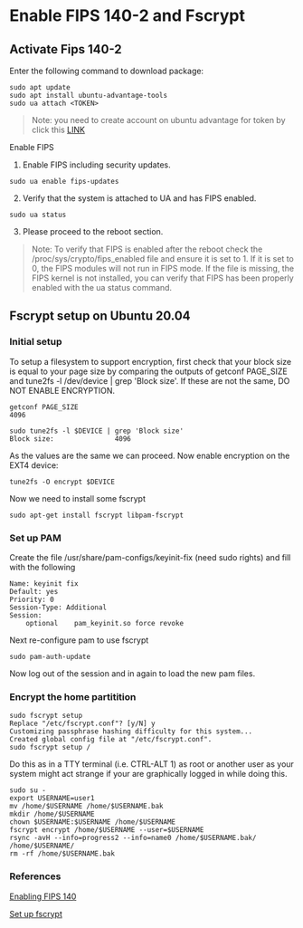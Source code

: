 # Enable FIPS 140-2 and Fscrypt

## Activate Fips 140-2

Enter the following command to download package:
```command
sudo apt update
sudo apt install ubuntu-advantage-tools
sudo ua attach <TOKEN>
```
> Note: you need to create account on ubuntu advantage for token by click this [LINK](https://ubuntu.com/advantage)

Enable FIPS
1. Enable FIPS including security updates.
```fips
sudo ua enable fips-updates
```
2. Verify that the system is attached to UA and has FIPS enabled.
```verify
sudo ua status
```
3. Please proceed to the reboot section.

>Note: To verify that FIPS is enabled after the reboot check the /proc/sys/crypto/fips_enabled file and ensure it is set to 1. If it is set to 0, the FIPS modules will not run in FIPS mode. If the file is missing, the FIPS kernel is not installed, you can verify that FIPS has been properly enabled with the ua status command.

## Fscrypt setup on Ubuntu 20.04

### Initial setup
To setup a filesystem to support encryption, first check that your block size is equal to your page size by comparing the outputs of getconf PAGE_SIZE and tune2fs -l /dev/device | grep 'Block size'. If these are not the same, DO NOT ENABLE ENCRYPTION.

```
getconf PAGE_SIZE
4096
```

```
sudo tune2fs -l $DEVICE | grep 'Block size'
Block size:               4096
```

As the values are the same we can proceed. Now enable encryption on the EXT4 device:

```
tune2fs -O encrypt $DEVICE
```

Now we need to install some fscrypt
```
sudo apt-get install fscrypt libpam-fscrypt
```

### Set up PAM
Create the file /usr/share/pam-configs/keyinit-fix (need sudo rights) and fill with the following

```
Name: keyinit fix
Default: yes
Priority: 0
Session-Type: Additional
Session:
	optional	pam_keyinit.so force revoke
```

Next re-configure pam to use fscrypt

```
sudo pam-auth-update
```
Now log out of the session and in again to load the new pam files.

### Encrypt the home partitition

```
sudo fscrypt setup
Replace "/etc/fscrypt.conf"? [y/N] y
Customizing passphrase hashing difficulty for this system...
Created global config file at "/etc/fscrypt.conf".
sudo fscrypt setup /
```
Do this as in a TTY terminal (i.e. CTRL-ALT 1) as root or another user as your system might act strange if your are graphically logged in while doing this.

```
sudo su -
export USERNAME=user1
mv /home/$USERNAME /home/$USERNAME.bak
mkdir /home/$USERNAME
chown $USERNAME:$USERNAME /home/$USERNAME
fscrypt encrypt /home/$USERNAME --user=$USERNAME
rsync -avH --info=progress2 --info=name0 /home/$USERNAME.bak/ /home/$USERNAME/
rm -rf /home/$USERNAME.bak
```

### References
[Enabling FIPS 140](https://ubuntu.com/security/certifications/docs/fips-enablement)

[Set up fscrypt](https://tlbdk.github.io/ubuntu/2018/10/22/fscrypt.html)